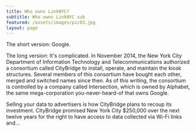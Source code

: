 ```yaml
---
title: Who owns LinkNYC?
subtitle: Who owns LinkNYC sub
featured: /assets/images/pic03.jpg
layout: page
---
```


The short version: Google.

The long version: It's complicated. In November 2014, the New York City Department of Information Technology and Telecommunications authorized  a consortium called CityBridge to install, operate, and maintain the kiosk structures. Several members of this consortium have bought each other, merged and switched names since then. As of this writing, the consortium is controlled by a company called Intersection, which is owned by Alphabet, the same mega-corporation you-never-heard-of that owns Google. 

Selling your data to advertisers is how CityBridge plans to recoup its investment. CityBridge promised New York City $250,000 over the next twelve years for the right to have access to data collected via Wi-Fi links and... 